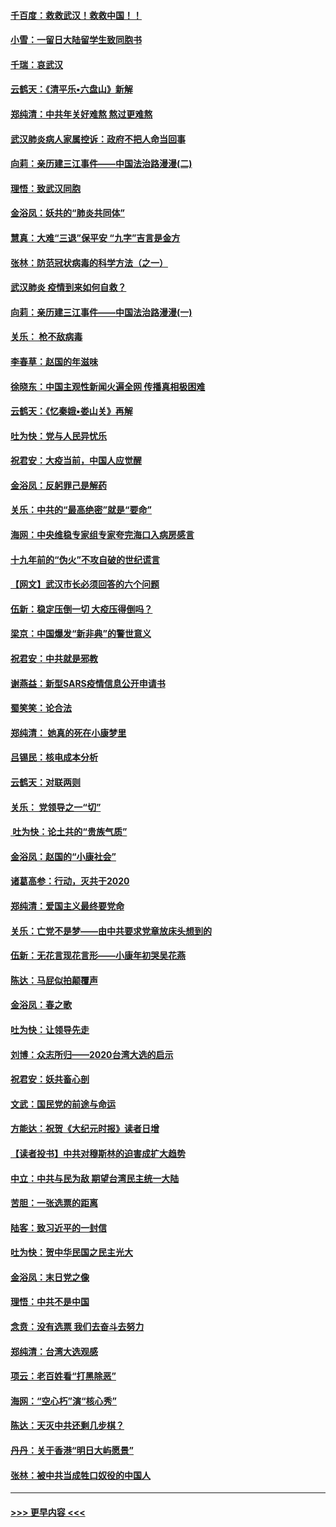 #### [千百度：救救武汉！救救中国！！](../pages/nsc993/n11836145.md?t=02011522) 
#### [小雪：一留日大陆留学生致同胞书](../pages/nsc993/n11834624.md?t=02011522) 
#### [千瑞：哀武汉](../pages/nsc993/n11833647.md?t=02011522) 
#### [云鹤天：《清平乐▪六盘山》新解](../pages/nsc993/n11833611.md?t=02011522) 
#### [郑纯清：中共年关好难熬 熬过更难熬](../pages/nsc993/n11833489.md?t=02011522) 
#### [武汉肺炎病人家属控诉：政府不把人命当回事](../pages/nsc993/n11833205.md?t=02011522) 
#### [向莉：亲历建三江事件——中国法治路漫漫(二)](../pages/nsc993/n11829102.md?t=02011522) 
#### [理悟：致武汉同胞](../pages/nsc993/n11831522.md?t=02011522) 
#### [金浴凤：妖共的“肺炎共同体”](../pages/nsc993/n11829448.md?t=02011522) 
#### [慧真：大难“三退”保平安 “九字”吉言是金方](../pages/nsc993/n11829501.md?t=02011522) 
#### [张林：防范冠状病毒的科学方法（之一）](../pages/nsc993/n11828618.md?t=02011522) 
#### [武汉肺炎 疫情到来如何自救？](../pages/nsc993/n11827632.md?t=02011522) 
#### [向莉：亲历建三江事件——中国法治路漫漫(一)](../pages/nsc993/n11827190.md?t=02011522) 
#### [关乐： 枪不敌病毒](../pages/nsc993/n11826746.md?t=02011522) 
#### [李春草：赵国的年滋味](../pages/nsc993/n11826321.md?t=02011522) 
#### [徐晓东：中国主观性新闻火遍全网 传播真相极困难](../pages/nsc993/n11826508.md?t=02011522) 
#### [云鹤天：《忆秦娥▪娄山关》再解](../pages/nsc993/n11824682.md?t=02011522) 
#### [吐为快：党与人民异忧乐](../pages/nsc993/n11824660.md?t=02011522) 
#### [祝君安：大疫当前，中国人应觉醒](../pages/nsc993/n11821946.md?t=02011522) 
#### [金浴凤：反躬罪己是解药](../pages/nsc993/n11820280.md?t=02011522) 
#### [关乐：中共的“最高绝密”就是“要命”](../pages/nsc993/n11816946.md?t=02011522) 
#### [海网：中央维稳专家组专家夸完海口入病房感言](../pages/nsc993/n11815138.md?t=02011522) 
#### [十九年前的“伪火”不攻自破的世纪谎言](../pages/nsc993/n11813238.md?t=02011522) 
#### [【网文】武汉市长必须回答的六个问题](../pages/nsc993/n11813848.md?t=02011522) 
#### [伍新：稳定压倒一切 大疫压得倒吗？](../pages/nsc993/n11812634.md?t=02011522) 
#### [梁京：中国爆发“新非典”的警世意义](../pages/nsc993/n11812554.md?t=02011522) 
#### [祝君安：中共就是邪教](../pages/nsc993/n11812431.md?t=02011522) 
#### [谢燕益：新型SARS疫情信息公开申请书](../pages/nsc993/n11808840.md?t=02011522) 
#### [蜀笑笑：论合法](../pages/nsc993/n11808064.md?t=02011522) 
#### [郑纯清： 她真的死在小康梦里](../pages/nsc993/n11806623.md?t=02011522) 
#### [吕锡民：核电成本分析](../pages/nsc993/n11806284.md?t=02011522) 
#### [云鹤天：对联两则](../pages/nsc993/n11805957.md?t=02011522) 
#### [关乐： 党领导之一“切”](../pages/nsc993/n11804505.md?t=02011522) 
#### [ 吐为快：论土共的“贵族气质”](../pages/nsc993/n11804490.md?t=02011522) 
#### [金浴凤：赵国的“小康社会”](../pages/nsc993/n11804452.md?t=02011522) 
#### [诸葛高参：行动，灭共于2020](../pages/nsc993/n11804120.md?t=02011522) 
#### [郑纯清：爱国主义最终要党命](../pages/nsc993/n11802197.md?t=02011522) 
#### [关乐：亡党不是梦——由中共要求党章放床头想到的](../pages/nsc993/n11802156.md?t=02011522) 
#### [伍新：无花言现花言形——小康年初哭吴花燕](../pages/nsc993/n11800044.md?t=02011522) 
#### [陈达：马屁似拍颠覆声](../pages/nsc993/n11800010.md?t=02011522) 
#### [金浴凤：春之歌](../pages/nsc993/n11797687.md?t=02011522) 
#### [吐为快：让领导先走](../pages/nsc993/n11797512.md?t=02011522) 
#### [刘博：众志所归——2020台湾大选的启示](../pages/nsc993/n11796878.md?t=02011522) 
#### [祝君安：妖共畜心剖](../pages/nsc993/n11794273.md?t=02011522) 
#### [文武：国民党的前途与命运](../pages/nsc993/n11794198.md?t=02011522) 
#### [方能达：祝贺《大纪元时报》读者日增](../pages/nsc993/n11793807.md?t=02011522) 
#### [【读者投书】中共对穆斯林的迫害成扩大趋势](../pages/nsc993/n11791371.md?t=02011522) 
#### [中立：中共与民为敌 期望台湾民主统一大陆](../pages/nsc993/n11790392.md?t=02011522) 
#### [苦胆：一张选票的距离](../pages/nsc993/n11788914.md?t=02011522) 
#### [陆客：致习近平的一封信](../pages/nsc993/n11788867.md?t=02011522) 
#### [吐为快：贺中华民国之民主光大](../pages/nsc993/n11788618.md?t=02011522) 
#### [金浴凤：末日党之像](../pages/nsc993/n11787475.md?t=02011522) 
#### [理悟：中共不是中国](../pages/nsc993/n11787463.md?t=02011522) 
#### [念贲：没有选票  我们去奋斗去努力](../pages/nsc993/n11787398.md?t=02011522) 
#### [郑纯清：台湾大选观感](../pages/nsc993/n11786210.md?t=02011522) 
#### [项云：老百姓看“打黑除恶”](../pages/nsc993/n11785398.md?t=02011522) 
#### [海网：“空心朽”演“核心秀”](../pages/nsc993/n11783874.md?t=02011522) 
#### [陈达：天灭中共还剩几步棋？](../pages/nsc993/n11783719.md?t=02011522) 
#### [丹丹：关于香港“明日大屿愿景”](../pages/nsc993/n11783273.md?t=02011522) 
#### [张林：被中共当成牲口奴役的中国人](../pages/nsc993/n11782397.md?t=02011522) 

----
#### [ >>> 更早内容 <<< ](../indexes/nsc993-earlier.md)
